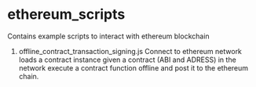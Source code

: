 # ethereum_scripts

Contains example scripts to interact with ethereum blockchain


1) offline_contract_transaction_signing.js
  Connect to ethereum network 
  loads a contract instance given a contract (ABI and ADRESS) in the network 
  execute a contract function offline and post it to the ethereum chain.
  
